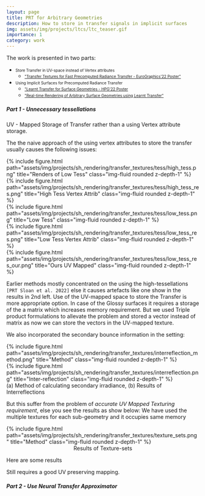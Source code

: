 ```yaml
---
layout: page
title: PRT for Arbitrary Geometries
description: How to store in transfer signals in implicit surfaces
img: assets/img/projects/ltcs/ltc_teaser.gif
importance: 1
category: work
---
```

The work is presented in two parts:
- <font size="1">Store Transfer in UV-space instead of Vertex attributes</font> 
    * [<font size="1">"Transfer Textures for Fast Precomputed Radiance Transfer - EuroGraphics'22 Poster"</font>](https://diglib.eg.org/handle/10.2312/egp20221012)
    <!-- , [<font size="1">EuroGraphics'22 Poster</font>] -->
- <font size="1">Using Implicit Surfaces for Precomputed Radiance Transfer </font> 
    * [<font size="1">"Learnt Transfer for Surface Geometries - HPG'22 Poster</font>](https://www.highperformancegraphics.org/posters22/HPG2022_Poster7_Learnt_Transfer_for_Surface_Geometries.pdf)
    * [<font size="1">"Real-time Rendering of Arbitrary Surface Geometries using Learnt Transfer"</font>](https://iiitaphyd-my.sharepoint.com/:b:/g/personal/dhawal_sirikonda_research_iiit_ac_in/EUKOrBzrxrxFsOhmYFLArFcBtWBpY2nfx_CziCUC-JHneg?e=MrdxAJ)


##### Part 1 - Unnecessary tessellations
UV - Mapped Storage of Transfer rather than a using Vertex attribute storage.


The the naive approach of the using vertex attributes to store the transfer usually causes the following issues:

<div class="row justify-content-sm-center">
    <div class="col-sm-2 mt-3 mt-md-0">
        {% include figure.html path="assets/img/projects/sh_rendering/transfer_textures/tess/high_tess.png" title="Renders of Low Tess" class="img-fluid rounded z-depth-1" %}
        <!-- <caption font="1">Tessellations</caption> -->
    </div>
    <div class="col-sm-2 mt-3 mt-md-0">
        {% include figure.html path="assets/img/projects/sh_rendering/transfer_textures/tess/high_tess_res.png" title="High Tess Vertex Attrib" class="img-fluid rounded z-depth-1" %}
        <!-- <caption>High-Tess VA Tess</caption> -->
    </div>
    <div class="col-sm-2 mt-3 mt-md-0">
        {% include figure.html path="assets/img/projects/sh_rendering/transfer_textures/tess/low_tess.png" title="Low Tess" class="img-fluid rounded z-depth-1" %}
        <!-- <caption>Tessellations</caption> -->
    </div>
    <div class="col-sm-2 mt-3 mt-md-0">
        {% include figure.html path="assets/img/projects/sh_rendering/transfer_textures/tess/low_tess_res.png" title="Low Tess Vertex Attrib" class="img-fluid rounded z-depth-1" %}
        <!-- <caption>Low-tessellations Vextex Attrib</caption> -->
    </div>
    <div class="col-sm-2 mt-3 mt-md-0">
        {% include figure.html path="assets/img/projects/sh_rendering/transfer_textures/tess/low_tess_res_our.png" title="Ours UV Mapped" class="img-fluid rounded z-depth-1" %}
        <!-- <caption>Ours</caption> -->
    </div>
</div>

Earlier methods mostly concentrated on the using the high-tessellations `[PRT Sloan et al. 2022]` else it causes artefacts like one show in the results in 2nd left. Use of the UV-mapped space to store the Transfer is more appropriate option. In case of the Glossy surfaces it requires a storage of the a matrix which increases memory requirement. But we used Triple product formulations to allevate the problem and stored a vector instead of matrix as now we can store the vectors in the UV-mapped texture.

We also incorporated the secondary bounce information in the setting:


<div class="row justify-content-sm-center">
    <div class="col-sm-7 mt-3 mt-md-0">
        {% include figure.html path="assets/img/projects/sh_rendering/transfer_textures/interreflection_method.png" title="Method" class="img-fluid rounded z-depth-1" %}
    </div>
     <div class="col-sm-5 mt-3 mt-md-0">
        {% include figure.html path="assets/img/projects/sh_rendering/transfer_textures/interreflection.png" title="Inter-reflection" class="img-fluid rounded z-depth-1" %}
    </div>
    <caption>(a) Method of calculating secondary irradiance, (b) Results of Interreflections</caption>
</div>


But this suffer from the problem of *accurate UV Mapped Texturing requirement*, else you see the results as show below:
We have used the multiple textures for each sub-geometry and it occupies same memory

<div class="row justify-content-sm-center">
    <div class="col-sm-8 mt-3 mt-md-0">
        {% include figure.html path="assets/img/projects/sh_rendering/transfer_textures/texture_sets.png" title="Method" class="img-fluid rounded z-depth-1" %}
        <center><caption>Results of Texture-sets</caption></center>
    </div>
</div>


Here are some results


Still requires a good UV preserving mapping.


##### Part 2 - Use Neural Transfer Approximator

